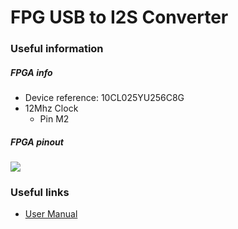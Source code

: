 # FPG USB to I2S Converter

### Useful information

##### FPGA info

* Device reference: 10CL025YU256C8G
* 12Mhz Clock
  * Pin M2

##### FPGA pinout

![](https://cdn-ak.f.st-hatena.com/images/fotolife/p/pfpfdev/20200407/20200407192121.png)

### Useful links

* [User Manual](http://www.trenz-electronic.de/fileadmin/docs/Trenz_Electronic/Modules_and_Module_Carriers/2.5x6.15/TEI0003/REV02/Documents/CYC1000%20User%20Guide.pdf)

